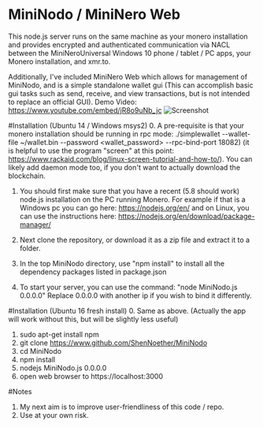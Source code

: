 # MiniNodo / MiniNero Web
This node.js server runs on the same machine as your monero installation and provides encrypted and authenticated communication via NACL between the MiniNeroUniversal Windows 10 phone / tablet / PC apps, your Monero installation, and xmr.to. 

Additionally, I've included MiniNero Web which allows for management of MiniNodo, and is a simple standalone wallet gui (This can accomplish basic gui tasks such as send, receive, and view transactions, but is not intended to replace an official GUI). 
Demo Video: https://www.youtube.com/embed/jR8o9uNb_jc
![Screenshot](http://i.imgur.com/MmYzTlM.png)

#Installation (Ubuntu 14 / Windows msys2)
0. A pre-requisite is that your monero installation should be running in rpc mode: ./simplewallet --wallet-file ~/wallet.bin --password <wallet_password> --rpc-bind-port 18082)   (it is helpful to use the program "screen" at this point: https://www.rackaid.com/blog/linux-screen-tutorial-and-how-to/). You can likely add daemon mode too, if you don't want to actually download the blockchain.

1. You should first make sure that you have a recent (5.8 should work) node.js installation on the PC running Monero. For example if that is a Windows pc you can go here: https://nodejs.org/en/ and on Linux, you can use the instructions here: https://nodejs.org/en/download/package-manager/

2. Next clone the repository, or download it as a zip file and extract it to a folder. 

3. In the top MiniNodo directory, use "npm install" to install all the dependency packages listed in package.json

4. To start your server, you can use the command: "node MiniNodo.js 0.0.0.0"  Replace 0.0.0.0 with another ip if you wish to bind it differently.  

#Installation (Ubuntu 16 fresh install)
0. Same as above. (Actually the app will work without this, but will be slightly less useful)
1. sudo apt-get install npm
2. git clone https://www.github.com/ShenNoether/MiniNodo 
3. cd MiniNodo
4. npm install 
5. nodejs MiniNodo.js 0.0.0.0
6. open web browser to https://localhost:3000




#Notes
1. My next aim is to improve user-friendliness of this code / repo. 
2. Use at your own risk. 


